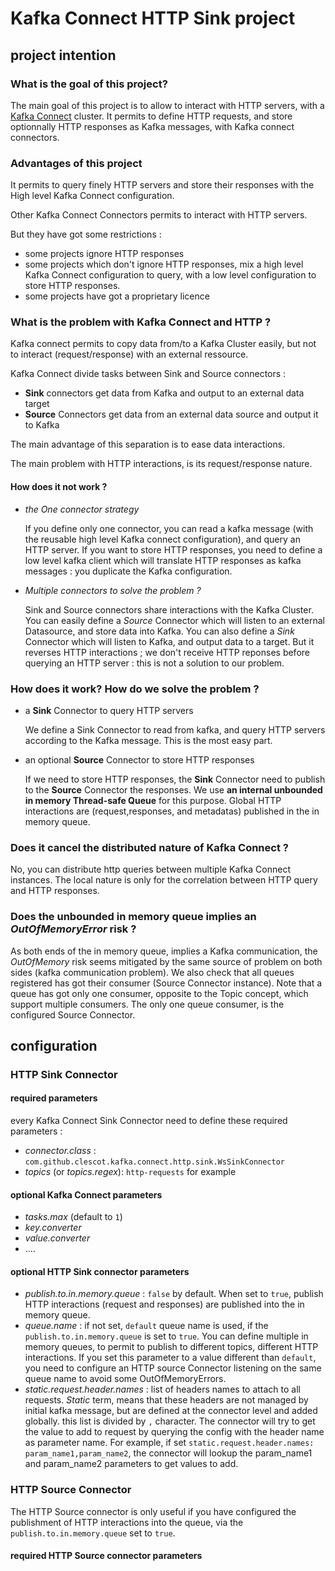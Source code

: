 # Kafka Connect HTTP Sink project

## project intention

### What is the goal of this project?

The main goal of this project is to allow to interact with HTTP servers, with a [Kafka Connect](https://docs.confluent.io/platform/current/connect/index.html)
cluster.
It permits to define HTTP requests, and store optionnally HTTP responses as Kafka messages, with Kafka connect connectors.

### Advantages of this project

It permits to query finely HTTP servers and store their responses with the High level Kafka Connect configuration.

Other Kafka Connect Connectors permits to interact with HTTP servers.

But they have got some restrictions :

- some projects ignore HTTP responses
- some projects which don't ignore HTTP responses, mix a high level Kafka Connect configuration to query, with a low level configuration to store HTTP responses. 
- some projects have got a proprietary licence


### What is the problem with Kafka Connect and HTTP ? 

Kafka connect permits to copy data from/to a Kafka Cluster easily, but not to interact (request/response) with an external ressource.

Kafka Connect divide tasks between Sink and Source connectors :

- **Sink** connectors get data from Kafka and output to an external data target
- **Source** Connectors get data from an external data source and output it to Kafka 

The main advantage of this separation is to ease data interactions.

The main problem with HTTP interactions, is its request/response nature.

#### How does it not work ?

- *the One connector strategy*

    If you define only one connector, you can read a kafka message (with the reusable high level Kafka connect configuration), and query an HTTP server. If you want to store HTTP responses, 
    you need to define a low level kafka client which will translate HTTP responses as kafka messages : you duplicate the Kafka configuration.
- *Multiple connectors to solve the problem ?*
    
    Sink and Source connectors share interactions with the Kafka Cluster. You can easily define a *Source* Connector 
  which will listen to an external Datasource, and store data into Kafka. You can also define a *Sink* Connector which 
  will listen to Kafka, and output data to a target. But  it reverses HTTP interactions ; we don't receive HTTP reponses 
  before querying an HTTP server : this is not a solution to our problem.

### How does it work? How do we solve the problem ?
    
- a **Sink** Connector to query HTTP servers

    We define a Sink Connector to read from kafka, and query HTTP servers according to the Kafka message. This is the most easy part.
- an optional **Source** Connector to store HTTP responses
 
  If we need to store HTTP responses, the **Sink** Connector need to publish to the **Source** Connector the responses. 
  We use **an internal unbounded in memory Thread-safe Queue** for this purpose. Global HTTP interactions are (request,responses,
  and metadatas) published in the in memory queue.

### Does it cancel the distributed nature of Kafka Connect ?

No, you can distribute http queries between multiple Kafka Connect instances. The local nature is only for the correlation between
HTTP query and HTTP responses.

### Does the unbounded in memory queue implies an *OutOfMemoryError* risk ?

As both ends of the in memory queue, implies a Kafka communication, the *OutOfMemory* risk seems mitigated by the same source of problem on both sides (kafka communication problem).
We also check that all queues registered has got their consumer (Source Connector instance).
Note that a queue has got only one consumer, opposite to the Topic concept, which support multiple consumers. The only one queue consumer, is the configured Source Connector.


## configuration

### HTTP Sink Connector

#### required parameters

every Kafka Connect Sink Connector need to define these required parameters :

- *connector.class* : `com.github.clescot.kafka.connect.http.sink.WsSinkConnector`
- *topics* (or *topics.regex*): `http-requests` for example

#### optional Kafka Connect parameters
- *tasks.max*  (default to `1`)
- *key.converter*
- *value.converter*
- ....

#### optional HTTP Sink connector parameters
- *publish.to.in.memory.queue* : `false` by default. When set to `true`, publish HTTP interactions (request and responses)
 are published into the in memory queue. 
- *queue.name* : if not set, `default` queue name is used, if the `publish.to.in.memory.queue` is set to `true`. 
  You can define multiple in memory queues, to permit to publish to different topics, different HTTP interactions. If
 you set this parameter to a value different than `default`, you need to configure an HTTP source Connector listening 
 on the same queue name to avoid some OutOfMemoryErrors.
- *static.request.header.names* : list of headers names to attach to all requests. *Static* term, means that these headers 
 are not managed by initial kafka message, but are defined at the connector level and added globally. this list is divided by 
 `,` character. The connector will try to get the value to add to request by querying the config with the header name as parameter name.
 For example, if set `static.request.header.names: param_name1,param_name2`, the connector will lookup the param_name1 
  and param_name2 parameters to get values to add. 

### HTTP Source Connector

The HTTP Source connector is only useful if you have configured the publishment of HTTP interactions into the queue, 
via the `publish.to.in.memory.queue` set to `true`.

#### required HTTP Source connector parameters


